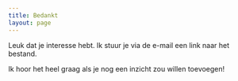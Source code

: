 ```yaml
---
title: Bedankt
layout: page
---
```


Leuk dat je interesse hebt. Ik stuur je via de e-mail een link naar het bestand. 

Ik hoor het heel graag als je nog een inzicht zou willen toevoegen! 
